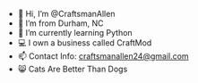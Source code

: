 - 👋 Hi, I’m @CraftsmanAllen
- 📌 I’m from Durham, NC
- 🧠 I’m currently learning Python
- 💻 I own a business called CraftMod
- 📫 Contact Info: craftsmanallen24@gmail.com
- 😸 Cats Are Better Than Dogs
